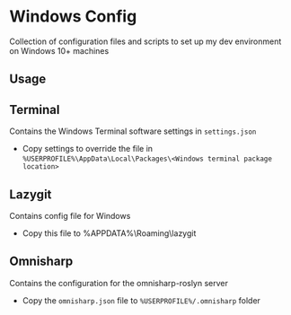 # Windows Config

Collection of configuration files and scripts to set up my dev environment on Windows 10+ machines

## Usage
## Terminal

Contains the Windows Terminal software settings in `settings.json`

- Copy settings to override the file in `%USERPROFILE%\AppData\Local\Packages\<Windows terminal package location>`

## Lazygit

Contains config file for Windows

- Copy this file to %APPDATA%\Roaming\lazygit

## Omnisharp

Contains the configuration for the omnisharp-roslyn server

- Copy the `omnisharp.json` file to `%USERPROFILE%/.omnisharp` folder
